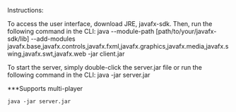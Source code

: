 Instructions:

To access the user interface, download JRE, javafx-sdk. Then, run the following command in the CLI: java --module-path [path/to/your/javafx-sdk/lib] --add-modules javafx.base,javafx.controls,javafx.fxml,javafx.graphics,javafx.media,javafx.swing,javafx.swt,javafx.web -jar client.jar

To start the server, simply double-click the server.jar file or run the following command in the CLI: java -jar server.jar

***Supports multi-player

```cm
java -jar server.jar
